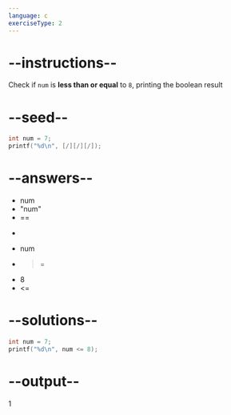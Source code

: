 ```yaml
---
language: c
exerciseType: 2
---
```


# --instructions--

Check if `num` is **less than or equal** to `8`, printing the boolean result

# --seed--

```c
int num = 7;
printf("%d\n", [/][/][/]);
```

# --answers--

- num
- "num"
-  == 
-  > 
- num
-  >= 
- 8
-  <= 

# --solutions--

```c
int num = 7;
printf("%d\n", num <= 8);
```

# --output--

1
